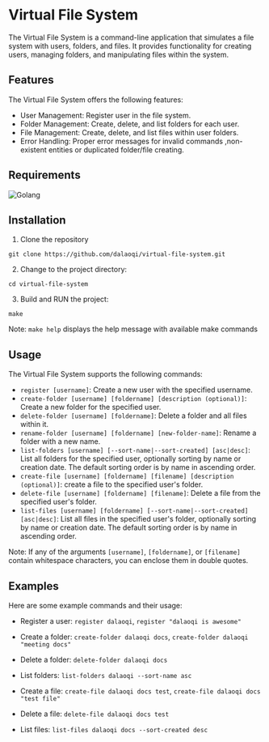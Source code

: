 # Virtual File System

The Virtual File System is a command-line application that simulates a file system with users, folders, and files. It provides functionality for creating users, managing folders, and manipulating files within the system.

## Features

The Virtual File System offers the following features:

- User Management: Register user in the file system.
- Folder Management: Create, delete, and list folders for each user.
- File Management: Create, delete, and list files within user folders.
- Error Handling: Proper error messages for invalid commands ,non-existent entities or duplicated folder/file creating.

## Requirements

![Golang](https://img.shields.io/badge/Golang-1.20.5-blue)  

## Installation

1. Clone the repository
```
git clone https://github.com/dalaoqi/virtual-file-system.git
```
2. Change to the project directory:
```
cd virtual-file-system
```
3. Build and RUN the project:
```
make
```

Note: `make help` displays the help message with available make commands

## Usage

The Virtual File System supports the following commands:

- `register [username]`: Create a new user with the specified username.
- `create-folder [username] [foldername] [description (optional)]`: Create a new folder for the specified user.
- `delete-folder [username] [foldername]`: Delete a folder and all files within it.
- `rename-folder [username] [foldername] [new-folder-name]`: Rename a folder with a new name.
- `list-folders [username] [--sort-name|--sort-created] [asc|desc]`: List all folders for the specified user, optionally sorting by name or creation date. The default sorting order is by name in ascending order.
- `create-file [username] [foldername] [filename] [description (optional)]`: create a file to the specified user's folder.
- `delete-file [username] [foldername] [filename]`: Delete a file from the specified user's folder.
- `list-files [username] [foldername] [--sort-name|--sort-created] [asc|desc]`: List all files in the specified user's folder, optionally sorting by name or creation date. The default sorting order is by name in ascending order.

Note: If any of the arguments `[username]`, `[foldername]`, or `[filename]` contain whitespace characters, you can enclose them in double quotes.

## Examples

Here are some example commands and their usage:

- Register a user: `register dalaoqi`, `register "dalaoqi is awesome"`
- Create a folder: `create-folder dalaoqi docs`, `create-folder dalaoqi "meeting docs"`
- Delete a folder: `delete-folder dalaoqi docs`
- List folders: `list-folders dalaoqi --sort-name asc`

- Create a file: `create-file dalaoqi docs test`, `create-file dalaoqi docs "test file"`
- Delete a file: `delete-file dalaoqi docs test`
- List files: `list-files dalaoqi docs --sort-created desc`
